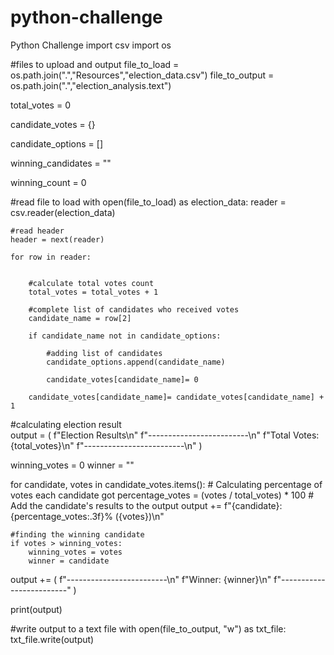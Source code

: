 # python-challenge
Python Challenge
import csv
import os

#files to upload and output
file_to_load = os.path.join(".","Resources","election_data.csv")
file_to_output = os.path.join(".","election_analysis.text") 


total_votes = 0

candidate_votes = {}

candidate_options = []

winning_candidates = ""

winning_count = 0

#read file to load
with open(file_to_load) as election_data:
    reader = csv.reader(election_data)
    
    #read header
    header = next(reader)
    
    for row in reader:
        
        
        #calculate total votes count
        total_votes = total_votes + 1
        
        #complete list of candidates who received votes
        candidate_name = row[2]
        
        if candidate_name not in candidate_options:
            
            #adding list of candidates 
            candidate_options.append(candidate_name)
            
            candidate_votes[candidate_name]= 0
            
        candidate_votes[candidate_name]= candidate_votes[candidate_name] + 1
        
    

#calculating election result   
output = (
    f"Election Results\n"
    f"-------------------------\n"
    f"Total Votes: {total_votes}\n"
    f"-------------------------\n"
)

winning_votes = 0
winner = ""

for candidate, votes in candidate_votes.items():
    # Calculating percentage of votes each candidate got
    percentage_votes = (votes / total_votes) * 100
    # Add the candidate's results to the output
    output += f"{candidate}: {percentage_votes:.3f}% ({votes})\n"
    
    
    #finding the winning candidate
    if votes > winning_votes:
        winning_votes = votes
        winner = candidate
    
output += (
    f"-------------------------\n"
    f"Winner: {winner}\n"
    f"-------------------------"
)

print(output)

#write output to a text file
with open(file_to_output, "w") as txt_file:
    txt_file.write(output)
    
       
    


